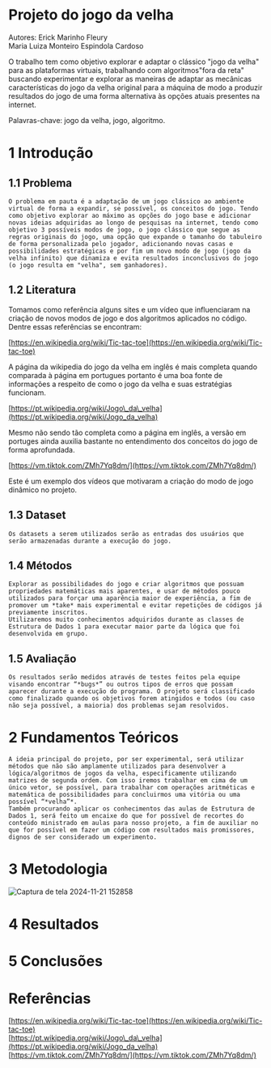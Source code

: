 # Projeto do jogo da velha

Autores: Erick Marinho Fleury  
	  Maria Luiza Monteiro Espindola Cardoso

O trabalho tem como objetivo explorar e adaptar o clássico "jogo da velha" para as plataformas virtuais, trabalhando com algoritmos"fora da reta" buscando experimentar e explorar as maneiras de adaptar as mecânicas características do jogo da velha original para a máquina de modo a produzir resultados do jogo de uma forma alternativa às opções atuais presentes na internet.

Palavras-chave: jogo da velha, jogo, algoritmo.

# 1 Introdução

## 1.1 Problema

	O problema em pauta é a adaptação de um jogo clássico ao ambiente virtual de forma a expandir, se possível, os conceitos do jogo. Tendo como objetivo explorar ao máximo as opções do jogo base e adicionar novas ideias adquiridas ao longo de pesquisas na internet, tendo como objetivo 3 possíveis modos de jogo, o jogo clássico que segue as regras originais do jogo, uma opção que expande o tamanho do tabuleiro de forma personalizada pelo jogador, adicionando novas casas e possibilidades estratégicas e por fim um novo modo de jogo (jogo da velha infinito) que dinamiza e evita resultados inconclusivos do jogo (o jogo resulta em "velha", sem ganhadores).

## 1.2 Literatura

Tomamos como referência alguns sites e um vídeo que influenciaram na criação de novos modos de jogo e dos algoritmos aplicados no código. Dentre essas referências se encontram:

[https://en.wikipedia.org/wiki/Tic-tac-toe](https://en.wikipedia.org/wiki/Tic-tac-toe)

A página da wikipedia do jogo da velha em inglês é mais completa quando comparada à página em portugues portanto é uma boa fonte de informações a respeito de como o jogo da velha e suas estratégias funcionam.

[https://pt.wikipedia.org/wiki/Jogo\_da\_velha](https://pt.wikipedia.org/wiki/Jogo_da_velha)

Mesmo não sendo tão completa como a página em inglês, a versão em portuges ainda auxilia bastante no entendimento dos conceitos do jogo de forma aprofundada.

[https://vm.tiktok.com/ZMh7Yq8dm/](https://vm.tiktok.com/ZMh7Yq8dm/)

Este é um exemplo dos vídeos que motivaram a criação do modo de jogo dinâmico no projeto.

## 1.3 Dataset

	Os datasets a serem utilizados serão as entradas dos usuários que serão armazenadas durante a execução do jogo.

## 1.4 Métodos

	Explorar as possibilidades do jogo e criar algoritmos que possuam propriedades matemáticas mais aparentes, e usar de métodos pouco utilizados para forçar uma aparência maior de experiência, a fim de promover um *take* mais experimental e evitar repetições de códigos já previamente inscritos.  
	Utilizaremos muito conhecimentos adquiridos durante as classes de Estrutura de Dados 1 para executar maior parte da lógica que foi desenvolvida em grupo.

## 1.5 Avaliação

	Os resultados serão medidos através de testes feitos pela equipe visando encontrar “*bugs*” ou outros tipos de erros que possam aparecer durante a execução do programa. O projeto será classificado como finalizado quando os objetivos forem atingidos e todos (ou caso não seja possível, a maioria) dos problemas sejam resolvidos.

# 2 Fundamentos Teóricos

	A ideia principal do projeto, por ser experimental, será utilizar métodos que não são amplamente utilizados para desenvolver a lógica/algoritmos de jogos da velha, especificamente utilizando matrizes de segunda ordem. Com isso iremos trabalhar em cima de um único vetor, se possível, para trabalhar com operações aritméticas e matemática de possibilidades para concluirmos uma vitória ou uma possível “*velha”*.   
	Também procurando aplicar os conhecimentos das aulas de Estrutura de Dados 1, será feito um encaixe do que for possível de recortes do conteúdo ministrado em aulas para nosso projeto, a fim de auxiliar no que for possível em fazer um código com resultados mais promissores, dignos de ser considerado um experimento.

# 3 Metodologia

![Captura de tela 2024-11-21 152858](https://github.com/user-attachments/assets/8081fba0-0e8e-4633-b5ea-4a6d545ac7d3)


# 4 Resultados

# 

# 5 Conclusões

# Referências

[https://en.wikipedia.org/wiki/Tic-tac-toe](https://en.wikipedia.org/wiki/Tic-tac-toe)  
[https://pt.wikipedia.org/wiki/Jogo\_da\_velha](https://pt.wikipedia.org/wiki/Jogo_da_velha)  
[https://vm.tiktok.com/ZMh7Yq8dm/](https://vm.tiktok.com/ZMh7Yq8dm/)
